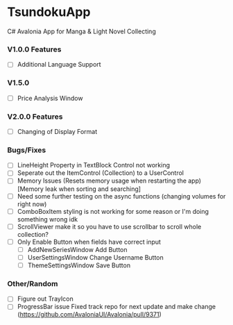 # TsundokuApp
C# Avalonia App for Manga &amp; Light Novel Collecting

### V1.0.0 Features
- [ ] Additional Language Support

### V1.5.0
- [ ] Price Analysis Window

### V2.0.0 Features
- [ ] Changing of Display Format

### Bugs/Fixes
- [ ] LineHeight Property in TextBlock Control not working
- [ ] Seperate out the ItemControl (Collection) to a UserControl
- [ ] Memory Issues (Resets memory usage when restarting the app) [Memory leak when sorting and searching]
- [ ] Need some further testing on the async functions (changing volumes for right now)
- [ ] ComboBoxItem styling is not working for some reason or I'm doing something wrong idk
- [ ] ScrollViewer make it so you have to use scrollbar to scroll whole collection?
- [ ] Only Enable Button when fields have correct input
  - [ ] AddNewSeriesWindow Add Button
  - [ ] UserSettingsWindow Change Username Button
  - [ ] ThemeSettingsWindow Save Button

### Other/Random
- [ ] Figure out TrayIcon
- [ ] ProgressBar issue Fixed track repo for next update and make change (https://github.com/AvaloniaUI/Avalonia/pull/9371)